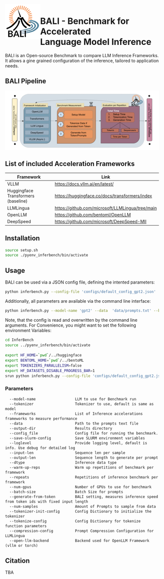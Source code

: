 <img src="grafics/BALI%20transparent.png" align="left" width="115"/> 

# BALI - Benchmark for Accelerated <br> Language Model Inference

BALI is an Open-source Benchmark to compare LLM Inference Frameworks.
It allows a gine grained configuration of the inference, tailored to application needs.

## BALI Pipeline
![Overview of BALI Pipeline](grafics/BALI%20pipeline_morefancy.png)

## List of included Acceleration Frameworks
|Framework|Link|
|----|----|
|VLLM|https://docs.vllm.ai/en/latest/|
|Huggingface Transformers (baseline)|https://huggingface.co/docs/transformers/index|
|LLMLingua|https://github.com/microsoft/LLMLingua/tree/main|
|OpenLLM|https://github.com/bentoml/OpenLLM|
|DeepSpeed|https://github.com/microsoft/DeepSpeed-MII|



## Installation
```bash
source setup.sh
source ./pyenv_inferbench/bin/activate
```


## Usage
BALI can be used via a JSON config file, defining the intented parameters:
```bash
python inferbench.py --config-file 'configs/default_config_gpt2.json'
```
Additionally, all parameters are available via the command line interface:
```bash
python inferbench.py --model-name 'gpt2' --data  'data/prompts.txt' --batch-size 1 --input_len 100 --output-len 100 
```
Note, that the config is read and overwritten by the command line arguments.
For Convenience, you might want to set the following environment Variables:
```bash
cd InferBench
source ../pyenv_inferbench/bin/activate

export HF_HOME=`pwd`/../huggingface
export BENTOML_HOME=`pwd`/../bentoML
export TOKENIZERS_PARALLELISM=false
export HF_DATASETS_DISABLE_PROGRESS_BAR=1
srun python inferbench.py --config-file 'configs/default_config_gpt2.json' --save-slurm-config
```

### Parameters
```
  --model-name                  LLM to use for Benchmark run
  --tokenizer                   Tokenizer to use, default is same as model
  --frameworks                  List of Inference accelerations frameworks to measure performance
  --data                        Path to the prompts text file
  --output-dir                  Results directory
  --config_file                 Config file for running the benchmark.
  --save-slurm-config           Save SLURM environment variables
  --loglevel                    Provide logging level, default is info. Use debug for detailed log
  --input-len                   Sequence len per sample
  --output-len                  Sequence length to generate per prompt
  --dtype                       Inference data type
  --warm-up-reps                Warm up repetitions of benchmark per framework
  --repeats                     Repetitions of inference benchmark per framework
  --num-gpus                    Number of GPUs to use for benchmark
  --batch-size                  Batch Size for prompts
  --generate-from-token         BALI setting, measures inference speed from token ids with fixed input length
  --num-samples                 Amount of Prompts to sample from data
  --tokenizer-init-config       Config Dictionary to initialize the tokenizer
  --tokenize-config             Config Dictionary for tokenize function parameters
  --compression-config          Prompt Compression Configuration for LLMLingua
  --open-llm-backend            Backend used for OpenLLM Framework (vllm or torch)
```

## Citation
TBA
